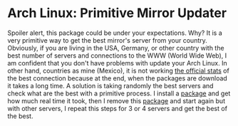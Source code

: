 # Arch Linux: Primitive Mirror Updater

Spoiler alert, this package could be under your expectations. Why? It is a very primitive way to get the best mirror's server from your country. Obviously, if you are living in the USA, Germany, or other country with the best number of servers and connections to the WWW (World Wide Web), I am confident that you don't have problems with update your Arch Linux. In other hand, countries as mine (Mexico), it is not working [the official stats][Arch Linux mirrors status] of the best connection because at the end, when the packages are download it takes a long time. A solution is taking randomly the best servers and check what are the best with a primitive process. I install a [package][0ad-data] and get how much real time it took, then I remove this [package][0ad-data] and start again but with other servers, I repeat this steps for 3 or 4 servers and get the best of the best.

[Arch Linux mirrors status]:https://archlinux.org/mirrors/status/
[0ad-data]:https://archlinux.org/packages/community/any/0ad-data/
